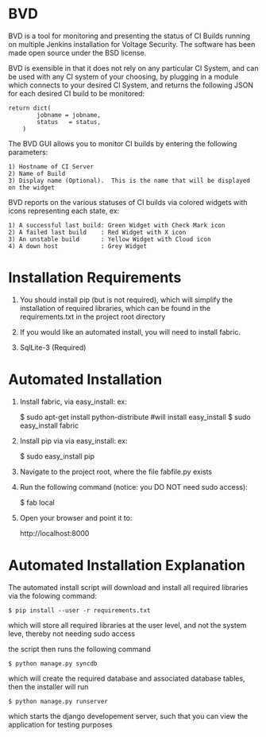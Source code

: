 BVD
==========

BVD is a tool for monitoring and presenting the status of CI Builds running on multiple Jenkins installation for Voltage Security.  The software has been made open source under the BSD license.

BVD is exensible in that it does not rely on any particular CI System, and can be used with any CI system of your choosing, by plugging in a module which connects to your desired CI System, and returns the following JSON for each desired CI build to be monitored:

    return dict(
            jobname = jobname,
            status   = status,
        )

The BVD GUI allows you to monitor CI builds by entering the following parameters:

    1) Hostname of CI Server
    2) Name of Build
    3) Display name (Optional).  This is the name that will be displayed on the widget

BVD reports on the various statuses of CI builds via colored widgets with icons representing each state, ex:

    1) A successful last build: Green Widget with Check Mark icon
    2) A failed last build    : Red Widget with X icon
    3) An unstable build      : Yellow Widget with Cloud icon
    4) A down host            : Grey Widget

Installation Requirements
========================

1) You should install pip (but is not required), which will simplify the installation of required libraries, which can be found in the requirements.txt in the project root directory

2) If you would like an automated install, you will need to install fabric.

3) SqlLite-3 (Required)


Automated Installation
======================

1) Install fabric, via easy_install: ex: 

    $ sudo apt-get install python-distribute #will install easy_install 
    $ sudo easy_install fabric


2) Install pip via via easy_install: ex: 

    $ sudo easy_install pip

3) Navigate to the project root, where the file fabfile.py exists

4) Run the following command (notice: you DO NOT need sudo access): 

    $ fab local

5) Open your browser and point it to: 
    
    http://localhost:8000

Automated Installation Explanation
==================================

The automated install script will download and install all required libraries via the folowing command:

    $ pip install --user -r requirements.txt

which will store all required libraries at the user level, and not the system leve, thereby not needing sudo access

the script then runs the following command

    $ python manage.py syncdb

which will create the required database and associated database tables, then the installer will run

    $ python manage.py runserver

which starts the django developement server, such that you can view the application for testing purposes



